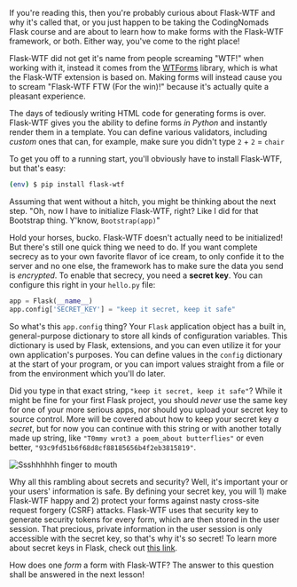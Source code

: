 If you're reading this, then you're probably curious about Flask-WTF and why it's called that, or you just happen to be taking the CodingNomads Flask course and are about to learn how to make forms with the Flask-WTF framework, or both. Either way, you've come to the right place!

Flask-WTF did not get it's name from people screaming "WTF!" when working with it, instead it comes from the <a href="https://wtforms.readthedocs.io/en/stable/" target="_blank">WTForms</a> library, which is what the Flask-WTF extension is based on. Making forms will instead cause you to scream "Flask-WTF FTW (For the win)!" because it's actually quite a pleasant experience.

The days of tediously writing HTML code for generating forms is over. Flask-WTF gives you the ability to define forms *in Python* and instantly render them in a template. You can define various validators, including *custom* ones that can, for example, make sure you didn't type `2` + `2` = `chair`

To get you off to a running start, you'll obviously have to install Flask-WTF, but that's easy:

```bash
(env) $ pip install flask-wtf
```

Assuming that went without a hitch, you might be thinking about the next step. "Oh, now I have to initialize Flask-WTF, right? Like I did for that Bootstrap thing. Y'know, `Bootstrap(app)`"

Hold your horses, bucko. Flask-WTF doesn't actually need to be initialized! But there's still one quick thing we need to do. If you want complete secrecy as to your own favorite flavor of ice cream, to only confide it to the server and no one else, the framework has to make sure the data you send is *encrypted*. To enable that secrecy, you need a **secret key**. You can configure this right in your `hello.py` file:

```python
app = Flask(__name__)
app.config['SECRET_KEY'] = "keep it secret, keep it safe"
```

So what's this `app.config` thing? Your `Flask` application object has a built in, general-purpose dictionary to store all kinds of configuration variables. This dictionary is used by Flask, extensions, and you can even utilize it for your own application's purposes. You can define values in the `config` dictionary at the start of your program, or you can import values straight from a file or from the environment which you'll do later.

Did you type in that exact string, `"keep it secret, keep it safe"`? While it might be fine for your first Flask project, you should *never* use the same key for one of your more serious apps, nor should you upload your secret key to source control. More will be covered about how to keep your secret key *a secret*, but for now you can continue with this string or with another totally made up string, like `"T0mmy wrot3 a poem_about butterflies"` or even better, `"93c9fd51b6f68d8cf88185656b4f2eb3815819"`.

![Ssshhhhhh finger to mouth](https://images.unsplash.com/photo-1483706600674-e0c87d3fe85b?ixlib=rb-1.2.1&ixid=eyJhcHBfaWQiOjEyMDd9&auto=format&fit=crop&w=1382&q=80)

Why all this rambling about secrets and security? Well, it's important your or your users' information is safe. By defining your secret key, you will 1) make Flask-WTF happy and 2) protect your forms against nasty cross-site request forgery (CSRF) attacks. Flask-WTF uses that security key to generate security tokens for every form, which are then stored in the user session. That precious, private information in the user session is only accessible with the secret key, so that's why it's so secret! To learn more about secret keys in Flask, check out <a href="https://flask.palletsprojects.com/en/1.1.x/quickstart/#sessions" target="_blank">this link</a>.

How does one *form* a form with Flask-WTF? The answer to this question shall be answered in the next lesson!

